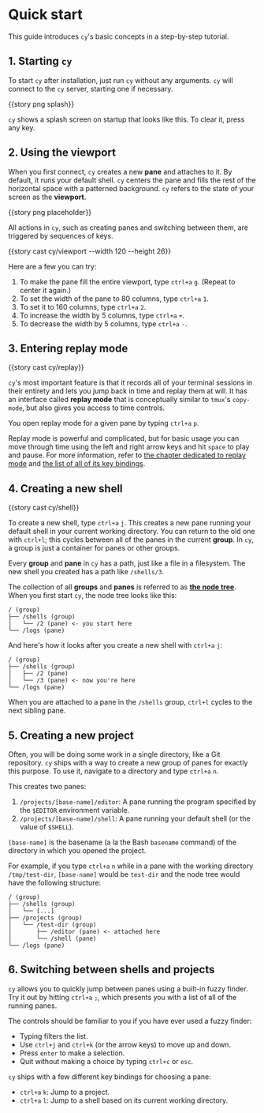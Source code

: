 # Quick start

This guide introduces `cy`'s basic concepts in a step-by-step tutorial.

## 1. Starting `cy`

To start `cy` after installation, just run `cy` without any arguments. `cy` will connect to the `cy` server, starting one if necessary.

{{story png splash}}

`cy` shows a splash screen on startup that looks like this. To clear it, press any key.

## 2. Using the viewport

When you first connect, `cy` creates a new **pane** and attaches to it. By default, it runs your default shell. `cy` centers the pane and fills the rest of the horizontal space with a patterned background. `cy` refers to the state of your screen as the **viewport**.

{{story png placeholder}}

All actions in `cy`, such as creating panes and switching between them, are triggered by sequences of keys.

{{story cast cy/viewport --width 120 --height 26}}

Here are a few you can try:

1. To make the pane fill the entire viewport, type `ctrl+a` `g`. (Repeat to center it again.)
1. To set the width of the pane to 80 columns, type `ctrl+a` `1`.
1. To set it to 160 columns, type `ctrl+a` `2`.
1. To increase the width by 5 columns, type `ctrl+a` `+`.
1. To decrease the width by 5 columns, type `ctrl+a` `-`.

## 3. Entering replay mode

{{story cast cy/replay}}

`cy`'s most important feature is that it records all of your terminal sessions in their entirety and lets you jump back in time and replay them at will. It has an interface called **replay mode** that is conceptually similar to `tmux`'s `copy-mode`, but also gives you access to time controls.

You open replay mode for a given pane by typing `ctrl+a` `p`.

Replay mode is powerful and complicated, but for basic usage you can move through time using the left and right arrow keys and hit `space` to play and pause. For more information, refer to [the chapter dedicated to replay mode](./replay-mode.md) and [the list of all of its key bindings](./default-keys.md#replay-mode).

## 4. Creating a new shell

{{story cast cy/shell}}

To create a new shell, type `ctrl+a` `j`. This creates a new pane running your default shell in your current working directory. You can return to the old one with `ctrl+l`; this cycles between all of the panes in the current **group**. In `cy`, a group is just a container for panes or other groups.

Every **group** and **pane** in `cy` has a path, just like a file in a filesystem. The new shell you created has a path like `/shells/3`.

The collection of all **groups** and **panes** is referred to as [**the node tree**](./groups-and-panes.md). When you first start `cy`, the node tree looks like this:

```
/ (group)
├── /shells (group)
│   └── /2 (pane) <- you start here
└── /logs (pane)
```

And here's how it looks after you create a new shell with `ctrl+a` `j`:

```
/ (group)
├── /shells (group)
│   ├── /2 (pane)
│   └── /3 (pane) <- now you're here
└── /logs (pane)
```

When you are attached to a pane in the `/shells` group, `ctrl+l` cycles to the next sibling pane.

## 5. Creating a new project

Often, you will be doing some work in a single directory, like a Git repository. `cy` ships with a way to create a new group of panes for exactly this purpose. To use it, navigate to a directory and type `ctrl+a` `n`.

This creates two panes:

1. `/projects/[base-name]/editor`: A pane running the program specified by the `$EDITOR` environment variable.
1. `/projects/[base-name]/shell`: A pane running your default shell (or the value of `$SHELL`).

`[base-name]` is the basename (a la the Bash `basename` command) of the directory in which you opened the project.

For example, if you type `ctrl+a` `n` while in a pane with the working directory `/tmp/test-dir`, `[base-name]` would be `test-dir` and the node tree would have the following structure:

```
/ (group)
├── /shells (group)
│   └── [...]
├── /projects (group)
│   └── /test-dir (group)
│       ├── /editor (pane) <- attached here
│       └── /shell (pane)
└── /logs (pane)
```

## 6. Switching between shells and projects

`cy` allows you to quickly jump between panes using a built-in fuzzy finder. Try it out by hitting `ctrl+a` `;`, which presents you with a list of all of the running panes.

The controls should be familiar to you if you have ever used a fuzzy finder:

- Typing filters the list.
- Use `ctrl+j` and `ctrl+k` (or the arrow keys) to move up and down.
- Press `enter` to make a selection.
- Quit without making a choice by typing `ctrl+c` or `esc`.

`cy` ships with a few different key bindings for choosing a pane:

- `ctrl+a` `k`: Jump to a project.
- `ctrl+a` `l`: Jump to a shell based on its current working directory.
